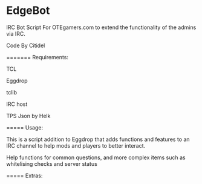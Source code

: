 EdgeBot
=======
IRC Bot Script For OTEgamers.com to extend the functionality of the admins via IRC.

Code By Citidel
 
=======
Requirements:

TCL

Eggdrop

tclib

IRC host

TPS Json by Helk

=====
Usage:

This is a script addition to Eggdrop that adds functions and features to an IRC channel to help mods and players to better interact. 

Help functions for common questions, and more complex items such as whitelising checks and server status

=====
Extras:
